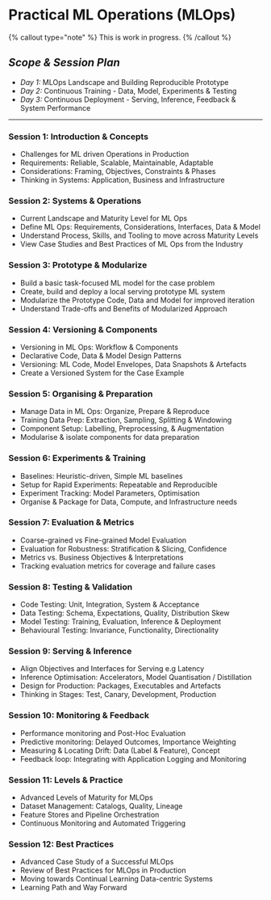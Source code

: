 # **Practical ML Operations (MLOps)**

{% callout type="note" %}
This is work in progress.
{% /callout %}

## _Scope & Session Plan_

- _Day 1:_ MLOps Landscape and Building Reproducible Prototype
- _Day 2:_ Continuous Training - Data, Model, Experiments & Testing
- _Day 3:_ Continuous Deployment - Serving, Inference, Feedback & System Performance

---

### Session 1: **Introduction & Concepts**

- Challenges for ML driven Operations in Production
- Requirements: Reliable, Scalable, Maintainable, Adaptable
- Considerations: Framing, Objectives, Constraints & Phases
- Thinking in Systems: Application, Business and Infrastructure

### Session 2: **Systems & Operations**

- Current Landscape and Maturity Level for ML Ops
- Define ML Ops: Requirements, Considerations, Interfaces, Data & Model
- Understand Process, Skills, and Tooling to move across Maturity Levels
- View Case Studies and Best Practices of ML Ops from the Industry

### Session 3: **Prototype & Modularize**

- Build a basic task-focused ML model for the case problem
- Create, build and deploy a local serving prototype ML system
- Modularize the Prototype Code, Data and Model for improved iteration
- Understand Trade-offs and Benefits of Modularized Approach

### Session 4: **Versioning & Components**

- Versioning in ML Ops: Workflow & Components
- Declarative Code, Data & Model Design Patterns
- Versioning: ML Code, Model Envelopes, Data Snapshots & Artefacts
- Create a Versioned System for the Case Example

### Session 5: **Organising & Preparation**

- Manage Data in ML Ops: Organize, Prepare & Reproduce
- Training Data Prep: Extraction, Sampling, Splitting & Windowing
- Component Setup: Labelling, Preprocessing, & Augmentation
- Modularise & isolate components for data preparation

### Session 6: **Experiments & Training**

- Baselines: Heuristic-driven, Simple ML baselines
- Setup for Rapid Experiments: Repeatable and Reproducible
- Experiment Tracking: Model Parameters, Optimisation
- Organise & Package for Data, Compute, and Infrastructure needs

### Session 7: **Evaluation & Metrics**

- Coarse-grained vs Fine-grained Model Evaluation
- Evaluation for Robustness: Stratification & Slicing, Confidence
- Metrics vs. Business Objectives & Interpretations
- Tracking evaluation metrics for coverage and failure cases

### Session 8: **Testing & Validation**

- Code Testing: Unit, Integration, System & Acceptance
- Data Testing: Schema, Expectations, Quality, Distribution Skew
- Model Testing: Training, Evaluation, Inference & Deployment
- Behavioural Testing: Invariance, Functionality, Directionality

### Session 9: **Serving & Inference**

- Align Objectives and Interfaces for Serving e.g Latency
- Inference Optimisation: Accelerators, Model Quantisation / Distillation
- Design for Production: Packages, Executables and Artefacts
- Thinking in Stages: Test, Canary, Development, Production

### Session 10: **Monitoring & Feedback**

- Performance monitoring and Post-Hoc Evaluation
- Predictive monitoring: Delayed Outcomes, Importance Weighting
- Measuring & Locating Drift: Data (Label & Feature), Concept
- Feedback loop: Integrating with Application Logging and Monitoring

### Session 11: **Levels & Practice**

- Advanced Levels of Maturity for MLOps
- Dataset Management: Catalogs, Quality, Lineage
- Feature Stores and Pipeline Orchestration
- Continuous Monitoring and Automated Triggering

### Session 12: **Best Practices**

- Advanced Case Study of a Successful MLOps
- Review of Best Practices for MLOps in Production
- Moving towards Continual Learning Data-centric Systems
- Learning Path and Way Forward

